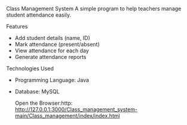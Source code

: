 Class Management System
    A simple program to help teachers manage student attendance easily.
    
Features
- Add student details (name, ID)
- Mark attendance (present/absent)
- View attendance for each day
- Generate attendance reports

Technologies Used
- Programming Language:  Java 
- Database: MySQL

  Open the Browser:http:  http://127.0.0.1:3000/Class_management_system-main/Class_management/index/index.html
